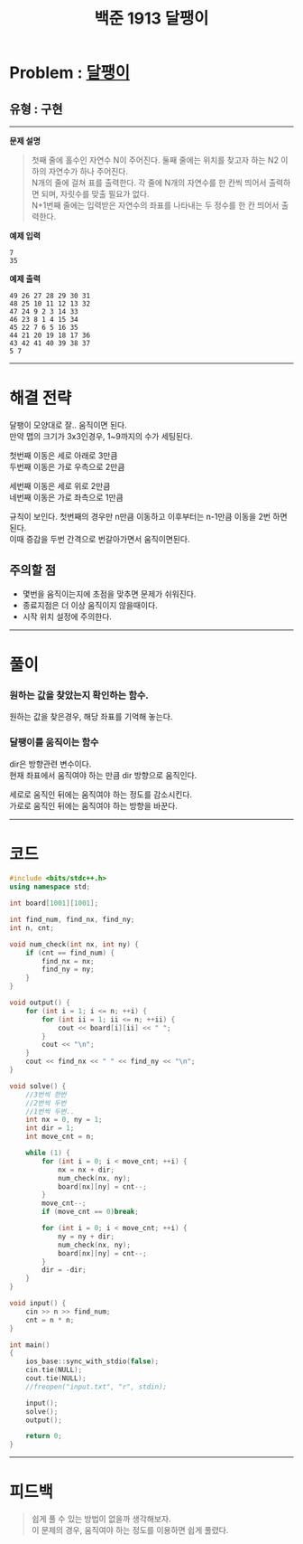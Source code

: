﻿---
title: 백준 1913 달팽이
categories:
- PS

tags:
- baekjoon
- PS
- Problem Solve
- 구현
---

<!-- 문제 번호 -->

# Problem : [달팽이](https://www.acmicpc.net/problem/1913)
## 유형 : 구현

---


**문제 설명**

> 첫째 줄에 홀수인 자연수 N이 주어진다. 둘째 줄에는 위치를 찾고자 하는 N2 이하의 자연수가 하나 주어진다.  
N개의 줄에 걸쳐 표를 출력한다. 각 줄에 N개의 자연수를 한 칸씩 띄어서 출력하면 되며, 자릿수를 맞출 필요가 없다.  
N+1번째 줄에는 입력받은 자연수의 좌표를 나타내는 두 정수를 한 칸 띄어서 출력한다.


**예제 입력**

```
7
35
```

**예제 출력**

```
49 26 27 28 29 30 31
48 25 10 11 12 13 32
47 24 9 2 3 14 33
46 23 8 1 4 15 34
45 22 7 6 5 16 35
44 21 20 19 18 17 36
43 42 41 40 39 38 37
5 7
```

---


# 해결 전략

> 
달팽이 모양대로 잘.. 움직이면 된다.  
만약 맵의 크기가 3x3인경우, 1~9까지의 수가 세팅된다.  
>
첫번째 이동은 세로 아래로 3만큼  
두번째 이동은 가로 우측으로 2만큼  
>
세번째 이동은 세로 위로 2만큼  
네번째 이동은 가로 좌측으로 1만큼  
>
규칙이 보인다.
첫번째의 경우만 n만큼 이동하고 이후부터는 n-1만큼 이동을 2번 하면된다.  
이때 증감을 두번 간격으로 번갈아가면서 움직이면된다.



## 주의할 점

* 몇번을 움직이는지에 초점을 맞추면 문제가 쉬워진다.
* 종료지점은 더 이상 움직이지 않을때이다.
* 시작 위치 설정에 주의한다.


---



# 풀이

### 원하는 값을 찾았는지 확인하는 함수.
원하는 값을 찾은경우, 해당 좌표를 기억해 놓는다.



### 달팽이를 움직이는 함수
dir은 방향관련 변수이다.  
현재 좌표에서 움직여야 하는 만큼 dir 방향으로 움직인다.  

세로로 움직인 뒤에는 움직여야 하는 정도를 감소시킨다.  
가로로 움직인 뒤에는 움직여야 하는 방향을 바꾼다.

---

# 코드

```c++
#include <bits/stdc++.h>
using namespace std;

int board[1001][1001];

int find_num, find_nx, find_ny;
int n, cnt;

void num_check(int nx, int ny) {
	if (cnt == find_num) {
		find_nx = nx;
		find_ny = ny;
	}
}

void output() {
	for (int i = 1; i <= n; ++i) {
		for (int ii = 1; ii <= n; ++ii) {
			cout << board[i][ii] << " ";
		}
		cout << "\n";
	}
	cout << find_nx << " " << find_ny << "\n";
}

void solve() {
	//3번씩 한번
	//2번씩 두번
	//1번씩 두번..
	int nx = 0, ny = 1;
	int dir = 1;
	int move_cnt = n;

	while (1) {
		for (int i = 0; i < move_cnt; ++i) {
			nx = nx + dir;
			num_check(nx, ny);
			board[nx][ny] = cnt--;
		}
		move_cnt--;
		if (move_cnt == 0)break;

		for (int i = 0; i < move_cnt; ++i) {
			ny = ny + dir;
			num_check(nx, ny);
			board[nx][ny] = cnt--;
		}
		dir = -dir;
	}
}

void input() {
	cin >> n >> find_num;
	cnt = n * n;
}

int main()
{
	ios_base::sync_with_stdio(false);
	cin.tie(NULL);
	cout.tie(NULL);
    //freopen("input.txt", "r", stdin);

	input();
	solve();
	output();

	return 0;
}
```


---


# 피드백


> 쉽게 풀 수 있는 방법이 없을까 생각해보자.  
이 문제의 경우, 움직여야 하는 정도를 이용하면 쉽게 풀렸다.
